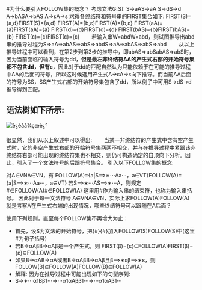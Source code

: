 #为什么要引入FOLLOW集的概念？
考虑文法G[S]: 
S→aAS→aA 
S→dS→d 
A→bASA→bAS 
A→εA→ε 
求得各终结符和符号串的FIRST集合如下: 
FIRST(S)={a,d}FIRST(S)={a,d} 
FIRST(A)={b,ε}FIRST(A)={b,ε} 
FIRST(aA)={a}FIRST(aA)={a} 
FIRST(d)={d}FIRST(d)={d} 
FIRST(bAS)={b}FIRST(bAS)={b} 
FIRST(ε)={ε}FIRST(ε)={ε} 
  若输入串W=abdW=abd，则试图推导出abd串的推导过程为S⇒aA⇒abAS⇒abS⇒abdS⇒aA⇒abAS⇒abS⇒abd 
  从以上推导过程中可以看到，在第2步到第3步的推导中，即abAS⇒abSabAS⇒abS时，因为当前面临的输入符号为dd，**但是最左非终结符AA的产生式右部的开始符号集都不包含dd，但有ε**，因此对于dd的匹配自然认为只能依赖于在可能的推导过程中AA的后面的符号，所以这时候选用产生式A→εA→ε向下推导。而当前AA后面的符号为SS，SS产生式右部的开始符号集包含了dd，所以例子中可用S→dS→d推导得到匹配。 

语法树如下所示: 
--------------------- 

![è¿éåå¾çæè¿°](https://img-blog.csdn.net/20170610174401466?watermark/2/text/aHR0cDovL2Jsb2cuY3Nkbi5uZXQvbGl1amlhbjIwMTUwODA4/font/5a6L5L2T/fontsize/400/fill/I0JBQkFCMA==/dissolve/70/gravity/SouthEast)

很显然，我们从以上叙述中可以得出: 
  当某一非终结符的产生式中含有空产生式时，它的非空产生式右部的开始符号集两两不相交，并与在推导过程中紧跟该非终结符右部可能出现的终结符集也不相交，则仍可构造确定的自顶向下分析。因此，引入了一个文法符号的后跟符号集合。 
引入以下FOLLOW集的概念:

对A∈VNA∈VN，有 
FOLLOW(A)={a|S⟹∗⋅⋅⋅Aa⋅⋅⋅，a∈VT}FOLLOW(A)={a|S⟹∗⋅⋅⋅Aa⋅⋅⋅，a∈VT} 
若S⟹∗⋅⋅⋅AS⟹∗⋅⋅⋅A，则规定#∈FOLLOW(A)#∈FOLLOW(A) 
这里用#作为输入串的结束符，也称为输入串括号。
因此对于每一文法符号 A∈VNA∈VN，实际上求FOLLOW(A)FOLLOW(A) 
就是考察A在产生式右端的出现情况，哪些终结符号可以跟随在A后面？

使用下列规则，直至每个FOLLOW集不再增大为止：

- 首先，设S为文法的开始符号，把{#}{#}加入FOLLOW(S)FOLLOW(S)中(这里#为句子括号)
- 若B→αAβB→αAβ是一个产生式，则 FIRST(β)−{ε}⊆FOLLOW(A)FIRST(β)−{ε}⊆FOLLOW(A)
- 如果B→αAB→αA或者B→αAβB→αAβ且β⟹∗εβ⟹∗ε，则 FOLLOW(B)⊆FOLLOW(A)FOLLOW(B)⊆FOLLOW(A) 
- 解释: 因为在推导过程中可能出现如下的句型序列:
- S⇒∗⋅⋅⋅α1Bβ1⋅⋅⋅⇒⋅⋅⋅α1αAββ1⋅⋅⋅⇒⋅⋅⋅α1αAβ1⋅⋅⋅

